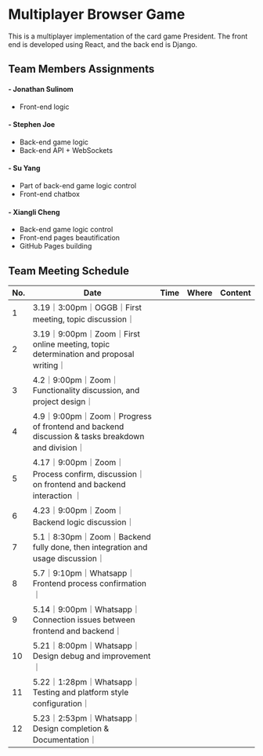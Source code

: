 # Multiplayer Browser Game

This is a multiplayer implementation of the card game President. The front end is developed using React, and the back end is Django.

## Team Members Assignments
#### - Jonathan Sulinom
- Front-end logic

#### - Stephen Joe
- Back-end game logic
- Back-end API + WebSockets


#### - Su Yang
- Part of back-end game logic control
- Front-end chatbox

#### - Xiangli Cheng
- Back-end game logic control
- Front-end pages beautification
- GitHub Pages building


## Team Meeting Schedule

| No. |   Date   |  Time  |   Where   |    Content     |
| ----------- | ----------- | ----------- | ----------- | ----------- |
| 1   | 3.19｜3:00pm｜OGGB｜First meeting, topic discussion｜
| 2   |3.19｜9:00pm｜Zoom｜First online meeting, topic determination and proposal writing｜
| 3   |4.2｜9:00pm｜Zoom｜Functionality discussion, and project design｜
| 4   |4.9｜9:00pm｜Zoom｜Progress of frontend and backend discussion & tasks breakdown and division｜
| 5   |4.17｜9:00pm｜Zoom｜Process confirm, discussion｜on frontend and backend interaction ｜
| 6   |4.23｜9:00pm｜Zoom｜Backend logic discussion｜
| 7   |5.1｜8:30pm｜Zoom｜Backend fully done, then integration and usage discussion｜
| 8   |5.7｜9:10pm｜Whatsapp｜Frontend process confirmation｜
| 9   |5.14｜9:00pm｜Whatsapp｜Connection issues between frontend and backend｜
| 10   |5.21｜8:00pm｜Whatsapp｜Design debug and improvement｜
| 11  |5.22｜1:28pm｜Whatsapp｜Testing and platform style configuration｜
| 12   |5.23｜2:53pm｜Whatsapp｜Design completion & Documentation｜


